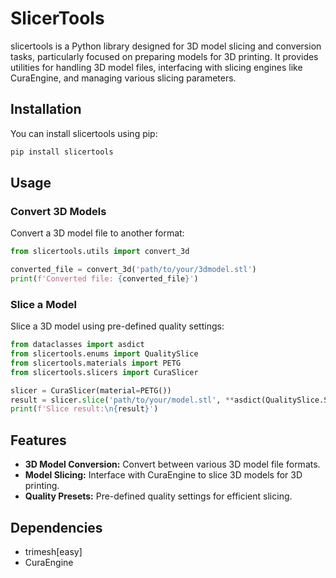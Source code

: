 # SlicerTools

slicertools is a Python library designed for 3D model slicing and conversion tasks, particularly focused on preparing models for 3D printing. It provides utilities for handling 3D model files, interfacing with slicing engines like CuraEngine, and managing various slicing parameters.

## Installation

You can install slicertools using pip:

```bash
pip install slicertools
```

## Usage
### Convert 3D Models
Convert a 3D model file to another format:

```python
from slicertools.utils import convert_3d

converted_file = convert_3d('path/to/your/3dmodel.stl')
print(f'Converted file: {converted_file}')
```
### Slice a Model
Slice a 3D model using pre-defined quality settings:
```python
from dataclasses import asdict
from slicertools.enums import QualitySlice
from slicertools.materials import PETG
from slicertools.slicers import CuraSlicer

slicer = CuraSlicer(material=PETG())
result = slicer.slice('path/to/your/model.stl', **asdict(QualitySlice.STANDARD))
print(f'Slice result:\n{result}')
```
## Features

- **3D Model Conversion:** Convert between various 3D model file formats.
- **Model Slicing:** Interface with CuraEngine to slice 3D models for 3D printing.
- **Quality Presets:** Pre-defined quality settings for efficient slicing.

## Dependencies

- trimesh[easy]
- CuraEngine